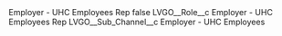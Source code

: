 <?xml version="1.0" encoding="UTF-8"?>
<CustomMetadata xmlns="http://soap.sforce.com/2006/04/metadata" xmlns:xsi="http://www.w3.org/2001/XMLSchema-instance" xmlns:xsd="http://www.w3.org/2001/XMLSchema">
    <label>Employer - UHC Employees Rep</label>
    <protected>false</protected>
    <values>
        <field>LVGO__Role__c</field>
        <value xsi:type="xsd:string">Employer - UHC Employees Rep</value>
    </values>
    <values>
        <field>LVGO__Sub_Channel__c</field>
        <value xsi:type="xsd:string">Employer - UHC Employees</value>
    </values>
</CustomMetadata>
